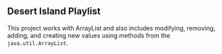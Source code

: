 ## Desert Island Playlist

This project works with ArrayList and also includes modifying, removing, adding, and creating new values using methods from the `java.util.ArrayList`.

